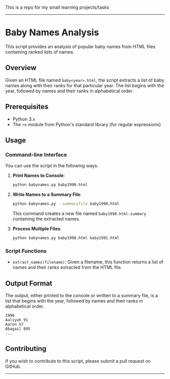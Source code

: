 This is a repo for my small learning projects/tasks

---
# Baby Names Analysis

This script provides an analysis of popular baby names from HTML files containing ranked lists of names.

## Overview

Given an HTML file named `baby<year>.html`, the script extracts a list of baby names along with their ranks for that particular year. The list begins with the year, followed by names and their ranks in alphabetical order.

## Prerequisites

- Python 3.x
- The `re` module from Python's standard library (for regular expressions)

## Usage

### Command-line Interface

You can use the script in the following ways:

1. **Print Names to Console**:
   ```bash
   python babynames.py baby1990.html
   ```

2. **Write Names to a Summary File**:
   ```bash
   python babynames.py --summaryfile baby1990.html
   ```
   This command creates a new file named `baby1990.html.summary` containing the extracted names.

3. **Process Multiple Files**:
   ```bash
   python babynames.py baby1990.html baby1991.html
   ```

### Script Functions

- `extract_names(filename)`: Given a filename, this function returns a list of names and their ranks extracted from the HTML file.
  
## Output Format

The output, either printed to the console or written to a summary file, is a list that begins with the year, followed by names and their ranks in alphabetical order.

```
1990
Aaliyah 91
Aaron 57
Abagail 895
...
```

## Contributing

If you wish to contribute to this script, please submit a pull request on GitHub.

---
